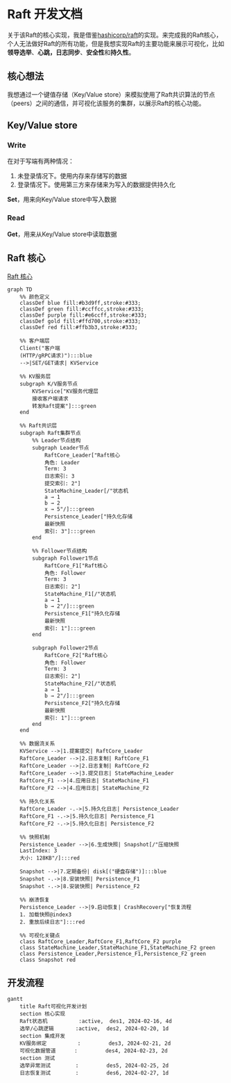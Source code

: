# Raft 开发文档

关于该Raft的核心实现，我是借鉴[hashicorp/raft](https://github.com/hashicorp/raft)的实现。来完成我的Raft核心，个人无法做好Raft的所有功能，但是我想实现Raft的主要功能来展示可视化，比如**领导选举**、**心跳，日志同步**、**安全性**和**持久性**。

## 核心想法

我想通过一个键值存储（Key/Value store）来模拟使用了Raft共识算法的节点（peers）之间的通信，并可视化该服务的集群，以展示Raft的核心功能。

## Key/Value store

### Write

在对于写端有两种情况：

1. 未登录情况下。使用内存来存储写的数据
2. 登录情况下。使用第三方来存储来为写入的数据提供持久化

**Set**，用来向Key/Value store中写入数据

### Read

**Get**，用来从Key/Value store中读取数据

## Raft 核心

[Raft 核心](core.md)

```mermaid
graph TD
    %% 颜色定义
    classDef blue fill:#b3d9ff,stroke:#333;
    classDef green fill:#ccffcc,stroke:#333;
    classDef purple fill:#e6ccff,stroke:#333;
    classDef gold fill:#ffd700,stroke:#333;
    classDef red fill:#ffb3b3,stroke:#333;

    %% 客户端层
    Client("客户端
    (HTTP/gRPC请求)"):::blue
    -->|SET/GET请求| KVService

    %% KV服务层
    subgraph K/V服务节点
        KVService["KV服务代理层
        接收客户端请求
        转发Raft提案"]:::green
    end

    %% Raft共识层
    subgraph Raft集群节点
        %% Leader节点结构
        subgraph Leader节点
            RaftCore_Leader["Raft核心
            角色: Leader
            Term: 3
            日志索引: 3
            提交索引: 2"]
            StateMachine_Leader[/"状态机
            a → 1
            b → 2
            x → 5"/]:::green
            Persistence_Leader["持久化存储
            最新快照
            索引: 3"]:::green
        end

        %% Follower节点结构
        subgraph Follower1节点
            RaftCore_F1["Raft核心
            角色: Follower
            Term: 3
            日志索引: 2"]
            StateMachine_F1[/"状态机
            a → 1
            b → 2"/]:::green
            Persistence_F1["持久化存储
            最新快照
            索引: 1"]:::green
        end

        subgraph Follower2节点
            RaftCore_F2["Raft核心
            角色: Follower
            Term: 3
            日志索引: 2"]
            StateMachine_F2[/"状态机
            a → 1
            b → 2"/]:::green
            Persistence_F2["持久化存储
            最新快照
            索引: 1"]:::green
        end
    end

    %% 数据流关系
    KVService -->|1.提案提交| RaftCore_Leader
    RaftCore_Leader -->|2.日志复制| RaftCore_F1
    RaftCore_Leader -->|2.日志复制| RaftCore_F2
    RaftCore_Leader -->|3.提交日志| StateMachine_Leader
    RaftCore_F1 -->|4.应用日志| StateMachine_F1
    RaftCore_F2 -->|4.应用日志| StateMachine_F2

    %% 持久化关系
    RaftCore_Leader -.->|5.持久化日志| Persistence_Leader
    RaftCore_F1 -.->|5.持久化日志| Persistence_F1
    RaftCore_F2 -.->|5.持久化日志| Persistence_F2

    %% 快照机制
    Persistence_Leader -->|6.生成快照| Snapshot[/"压缩快照
    LastIndex: 3
    大小: 128KB"/]:::red

    Snapshot -->|7.定期备份| disk[("硬盘存储")]:::blue
    Snapshot -.->|8.安装快照| Persistence_F1
    Snapshot -.->|8.安装快照| Persistence_F2

    %% 崩溃恢复
    Persistence_Leader -->|9.启动恢复| CrashRecovery["恢复流程
    1. 加载快照@index3
    2. 重放后续日志"]:::red

    %% 可视化关键点
    class RaftCore_Leader,RaftCore_F1,RaftCore_F2 purple
    class StateMachine_Leader,StateMachine_F1,StateMachine_F2 green
    class Persistence_Leader,Persistence_F1,Persistence_F2 green
    class Snapshot red

```

## 开发流程

```mermaid
gantt
    title Raft可视化开发计划
    section 核心实现
    Raft状态机          :active,  des1, 2024-02-16, 4d
    选举/心跳逻辑       :active,  des2, 2024-02-20, 1d
    section 集成开发
    KV服务绑定          :         des3, 2024-02-21, 2d
    可视化数据管道      :         des4, 2024-02-23, 2d
    section 测试
    选举异常测试        :         des5, 2024-02-25, 2d
    日志恢复测试        :         des6, 2024-02-27, 1d
```
